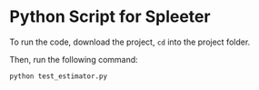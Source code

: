 # Python Script for Spleeter

To run the code, download the project, `cd` into the project folder.

Then, run the following command:

`python test_estimator.py`
